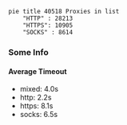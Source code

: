 
```mermaid
pie title 40518 Proxies in list
    "HTTP" : 28213
    "HTTPS": 10905
    "SOCKS" : 8614
```

### Some Info
#### Average Timeout

- mixed: 4.0s
- http: 2.2s
- https: 8.1s
- socks: 6.5s